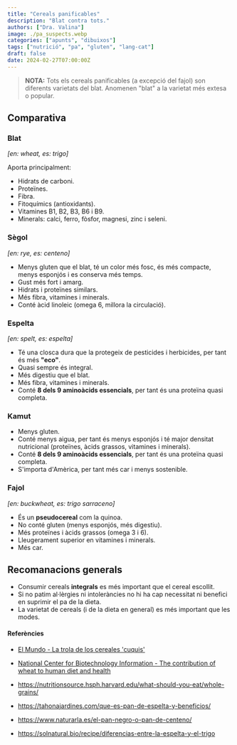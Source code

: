 ```yaml
---
title: "Cereals panificables"
description: "Blat contra tots."
authors: ["Dra. Valina"]
image: ./pa_suspects.webp
categories: ["apunts", "dibuixos"]
tags: ["nutrició", "pa", "gluten", "lang-cat"]
draft: false
date: 2024-02-27T07:00:00Z
---
```



> **NOTA:** Tots els cereals panificables (a excepció del fajol) son diferents varietats del blat. Anomenen "blat" a la varietat més extesa o popular.

## Comparativa

### Blat
*[en: wheat, es: trigo]*

Aporta principalment:
- Hidrats de carboni.
- Proteïnes.
- Fibra.
- Fitoquímics (antioxidants).
- Vitamines B1, B2, B3, B6 i B9.
- Minerals: calci, ferro, fòsfor, magnesi, zinc i seleni.

### Sègol
*[en: rye, es: centeno]*

- Menys gluten que el blat, té un color més fosc, és més compacte, menys esponjós i es conserva més temps.
- Gust més fort i amarg.
- Hidrats i proteïnes similars.
- Més fibra, vitamines i minerals.
- Conté àcid linoleic (omega 6, millora la circulació).

### Espelta
*[en: spelt, es: espelta]*

- Té una closca dura que la protegeix de pesticides i herbicides, per tant és més **"eco"**.
- Quasi sempre és integral.
- Més digestiu que el blat.
- Més fibra, vitamines i minerals.
- Conté **8 dels 9 aminoàcids essencials**, per tant és una proteïna quasi completa.

### Kamut
- Menys gluten.
- Conté menys aigua, per tant és menys esponjós i té major densitat nutricional (proteïnes, àcids grassos, vitamines i minerals).
- Conté **8 dels 9 aminoàcids essencials**, per tant és una proteïna quasi completa.
- S'importa d'Amèrica, per tant més car i menys sostenible.

### Fajol
*[en: buckwheat, es: trigo sarraceno]*
- És un **pseudocereal** com la quinoa.
- No conté gluten (menys esponjós, més digestiu).
- Més proteïnes i àcids grassos (omega 3 i 6).
- Lleugerament superior en vitamines i minerals.
- Més car.


## Recomanacions generals
- Consumir cereals **integrals** es més important que el cereal escollit.
- Si no patim al·lèrgies ni intoleràncies no hi ha cap necessitat ni benefici en suprimir el pa de la dieta.
- La varietat de cereals (i de la dieta en general) es més important que les modes.


#### Referències

- [El Mundo - La trola de los cereales 'cuquis'](https://www.elmundo.es/papel/boticaria-garcia/2020/03/07/5e611b72fc6c83de468b45b6.html)

- [National Center for Biotechnology Information - The contribution of wheat to human diet and health](https://www.ncbi.nlm.nih.gov/pmc/articles/PMC4998136/)

- https://nutritionsource.hsph.harvard.edu/what-should-you-eat/whole-grains/

- https://tahonajardines.com/que-es-pan-de-espelta-y-beneficios/

- https://www.naturarla.es/el-pan-negro-o-pan-de-centeno/

- https://solnatural.bio/recipe/diferencias-entre-la-espelta-y-el-trigo
